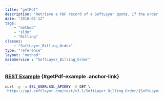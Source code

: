 ```yaml
---
title: "getPdf"
description: "Retrieve a PDF record of a SoftLayer quote. If the order is not a quote, an error will be thrown. "
date: "2018-02-12"
tags:
    - "method"
    - "sldn"
    - "Billing"
classes:
    - "SoftLayer_Billing_Order"
type: "reference"
layout: "method"
mainService : "SoftLayer_Billing_Order"
---
```


### [REST Example](#getPdf-example) <a href="/article/rest/"><i class="fas fa-question"></i></a> {#getPdf-example .anchor-link} 
```bash
curl -g -u $SL_USER:$SL_APIKEY -X GET \
'https://api.softlayer.com/rest/v3.1/SoftLayer_Billing_Order/{SoftLayer_Billing_OrderID}/getPdf'
```
